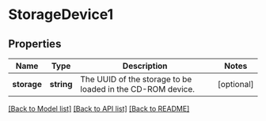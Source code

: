 # StorageDevice1

## Properties
Name | Type | Description | Notes
------------ | ------------- | ------------- | -------------
**storage** | **string** | The UUID of the storage to be loaded in the CD-ROM device. | [optional] 

[[Back to Model list]](../../README.md#documentation-of-the-models) [[Back to API list]](../../README.md#documentation) [[Back to README]](../../README.md)


